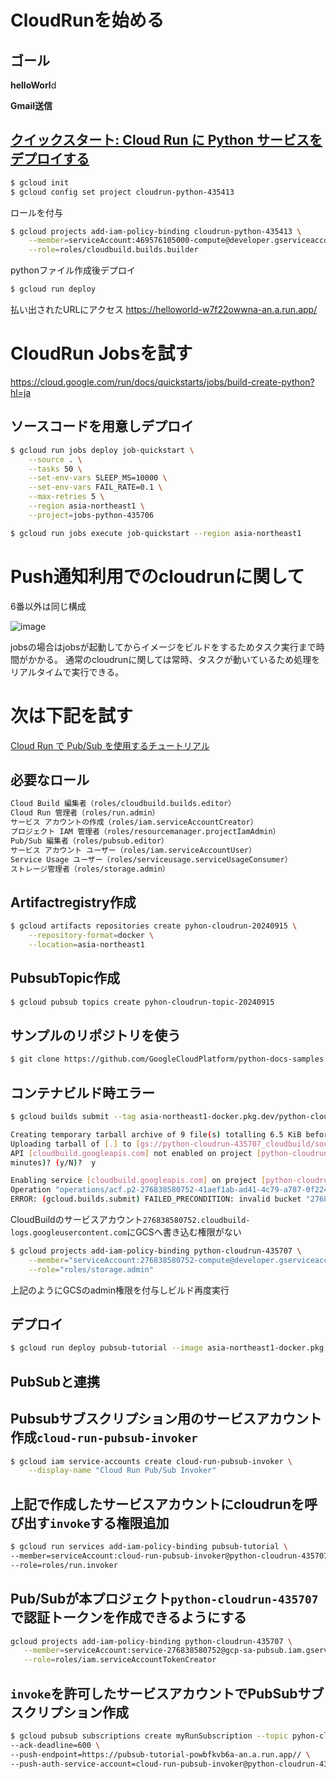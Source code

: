 # CloudRunを始める

## ゴール

**helloWorl**d

**Gmail送信**

## [クイックスタート: Cloud Run に Python サービスをデプロイする](https://cloud.google.com/run/docs/quickstarts/build-and-deploy/deploy-python-service?hl=ja)

```bash
$ gcloud init
$ gcloud config set project cloudrun-python-435413
```

ロールを付与
```bash
$ gcloud projects add-iam-policy-binding cloudrun-python-435413 \
    --member=serviceAccount:469576105000-compute@developer.gserviceaccount.com \
    --role=roles/cloudbuild.builds.builder
```

pythonファイル作成後デプロイ

```bash
$ gcloud run deploy
```

払い出されたURLにアクセス
https://helloworld-w7f22owwna-an.a.run.app/

# CloudRun Jobsを試す
https://cloud.google.com/run/docs/quickstarts/jobs/build-create-python?hl=ja

## ソースコードを用意しデプロイ
```bash
$ gcloud run jobs deploy job-quickstart \
    --source . \
    --tasks 50 \
    --set-env-vars SLEEP_MS=10000 \
    --set-env-vars FAIL_RATE=0.1 \
    --max-retries 5 \
    --region asia-northeast1 \
    --project=jobs-python-435706
```

```bash
$ gcloud run jobs execute job-quickstart --region asia-northeast1
```

# Push通知利用でのcloudrunに関して
6番以外は同じ構成

![image](https://github.com/user-attachments/assets/36e82a54-0887-4742-87a3-dfeb69ef5d9d)

jobsの場合はjobsが起動してからイメージをビルドをするためタスク実行まで時間がかかる。
通常のcloudrunに関しては常時、タスクが動いているため処理をリアルタイムで実行できる。

# 次は下記を試す

[Cloud Run で Pub/Sub を使用するチュートリアル](https://cloud.google.com/run/docs/tutorials/pubsub?hl=ja#run_pubsub_dockerfile-python)


## 必要なロール
```bash
Cloud Build 編集者（roles/cloudbuild.builds.editor）
Cloud Run 管理者（roles/run.admin）
サービス アカウントの作成（roles/iam.serviceAccountCreator）
プロジェクト IAM 管理者（roles/resourcemanager.projectIamAdmin）
Pub/Sub 編集者（roles/pubsub.editor）
サービス アカウント ユーザー（roles/iam.serviceAccountUser）
Service Usage ユーザー（roles/serviceusage.serviceUsageConsumer）
ストレージ管理者（roles/storage.admin）
```

## Artifactregistry作成

```bash
$ gcloud artifacts repositories create pyhon-cloudrun-20240915 \
    --repository-format=docker \
    --location=asia-northeast1
```

## PubsubTopic作成
```bash
$ gcloud pubsub topics create pyhon-cloudrun-topic-20240915
```

## サンプルのリポジトリを使う
```bash
$ git clone https://github.com/GoogleCloudPlatform/python-docs-samples.git
```

## コンテナビルド時エラー
```bash
$ gcloud builds submit --tag asia-northeast1-docker.pkg.dev/python-cloudrun-435707/pyhon-cloudrun-20240915/pubsub
```

```bash
Creating temporary tarball archive of 9 file(s) totalling 6.5 KiB before compression.
Uploading tarball of [.] to [gs://python-cloudrun-435707_cloudbuild/source/1726388557.290675-a4b42b5d311d47d8bd9cb1ca15066919.tgz]
API [cloudbuild.googleapis.com] not enabled on project [python-cloudrun-435707]. Would you like to enable and retry (this will take a few
minutes)? (y/N)?  y

Enabling service [cloudbuild.googleapis.com] on project [python-cloudrun-435707]...
Operation "operations/acf.p2-276838580752-41aef1ab-ad41-4c79-a787-0f2246987e1a" finished successfully.
ERROR: (gcloud.builds.submit) FAILED_PRECONDITION: invalid bucket "276838580752.cloudbuild-logs.googleusercontent.com"; service account 276838580752-compute@developer.gserviceaccount.com does not have access to the bucket
```

CloudBuildのサービスアカウント`276838580752.cloudbuild-logs.googleusercontent.com`にGCSへ書き込む権限がない

```bash
$ gcloud projects add-iam-policy-binding python-cloudrun-435707 \
    --member="serviceAccount:276838580752-compute@developer.gserviceaccount.com" \
    --role="roles/storage.admin"
```
上記のようにGCSのadmin権限を付与しビルド再度実行

## デプロイ
```bash
$ gcloud run deploy pubsub-tutorial --image asia-northeast1-docker.pkg.dev/python-cloudrun-435707/pyhon-cloudrun-20240915/pubsub  --no-allow-unauthenticated
```

## PubSubと連携

## Pubsubサブスクリプション用のサービスアカウント作成`cloud-run-pubsub-invoker`

```bash
$ gcloud iam service-accounts create cloud-run-pubsub-invoker \
    --display-name "Cloud Run Pub/Sub Invoker"
```

## 上記で作成したサービスアカウントにcloudrunを呼び出す`invoke`する権限追加
```bash
$ gcloud run services add-iam-policy-binding pubsub-tutorial \
--member=serviceAccount:cloud-run-pubsub-invoker@python-cloudrun-435707.iam.gserviceaccount.com \
--role=roles/run.invoker
```


## Pub/Subが本プロジェクト`python-cloudrun-435707`で認証トークンを作成できるようにする

```bash
gcloud projects add-iam-policy-binding python-cloudrun-435707 \
   --member=serviceAccount:service-276838580752@gcp-sa-pubsub.iam.gserviceaccount.com \
   --role=roles/iam.serviceAccountTokenCreator
```

## `invoke`を許可したサービスアカウントでPubSubサブスクリプション作成
```bash
$ gcloud pubsub subscriptions create myRunSubscription --topic pyhon-cloudrun-topic-20240915 \
--ack-deadline=600 \
--push-endpoint=https://pubsub-tutorial-powbfkvb6a-an.a.run.app// \
--push-auth-service-account=cloud-run-pubsub-invoker@python-cloudrun-435707.iam.gserviceaccount.com
```


